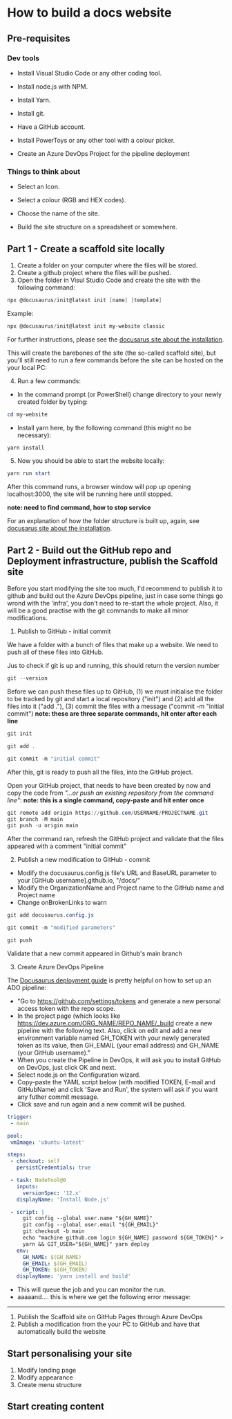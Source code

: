 # How to build a docs website

## Pre-requisites

### Dev tools

- Install Visual Studio Code or any other coding tool.

- Install node.js with NPM.

- Install Yarn.

- Install git.

- Have a GitHub account.

- Install PowerToys or any other tool with a colour picker.

- Create an Azure DevOps Project for the pipeline deployment

### Things to think about

- Select an Icon.

- Select a colour (RGB and HEX codes).

- Choose the name of the site.

- Build the site structure on a spreadsheet or somewhere.

## Part 1 - Create a scaffold site locally

1. Create a folder on your computer where the files will be stored.
2. Create a github project where the files will be pushed.
3. Open the folder in Visul Studio Code and create the site with the following command:

```powershell
npx @docusaurus/init@latest init [name] [template]
```

Example:

```powershell
npx @docusaurus/init@latest init my-website classic
```

For further instructions, please see the [docusarus site about the installation](https://docusaurus.io/docs/installation).

This will create the barebones of the site (the so-called scaffold site), but you'll still need to run a few commands before the site can be hosted on the your local PC:

4. Run a few commands:

- In the command prompt (or PowerShell) change directory to your newly created folder by typing:

```powershell
cd my-website
```

- Install yarn here, by the following command (this might no be necessary):

```powershell
yarn install
```

5. Now you should be able to start the website locally:

```powershell
yarn run start
```

After this command runs, a browser window will pop up opening localhost:3000, the site will be running here until stopped.

**note: need to find command, how to stop service**

For an explanation of how the folder structure is built up, again, see [docusarus site about the installation](https://docusaurus.io/docs/installation).

## Part 2 - Build out the GitHub repo and Deployment infrastructure, publish the Scaffold site

Before you start modifying the site too much, I'd recommend to publish it to github and build out the Azure DevOps pipeline, just in case some things go wrond with the 'infra', you don't need to re-start the whole project. Also, it will be a good practise with the git commands to make all minor modifications.

1. Publish to GitHub - initial commit
  
We have a folder with a bunch of files that make up a website. We need to push all of these files into GitHub.

Jus to check if git is up and running, this should return the version number

```powershell
git --version
```

Before we can push these files up to GitHub, (1) we must initialise the folder to be tracked by git and start a local repository ("init") and (2) add all the files into it ("add ."), (3) commit the files with a message ("commit -m "initial commit") **note: these are three separate commands, hit enter after each line**

```powershell
git init

git add .

git commit -m "initial commit"
```

After this, git is ready to push all the files, into the GitHub project.

Open your GitHub project, that needs to have been created by now and copy the code from *"…or push an existing repository from the command line"*:
**note: this is a single command, copy-paste and hit enter once**

```powershell
git remote add origin https://github.com/USERNAME/PROJECTNAME.git
git branch -M main
git push -u origin main
```

After the command ran, refresh the GitHub project and validate that the files appeared with a comment "initial commit"

2. Publish a new modification to GitHub - commit

- Modify the docusaurus.config.js file's URL and BaseURL parameter to your [GitHub username].github.io, "/docs/"
- Modify the OrganizationName and Project name to the GitHub name and Project name
- Change onBrokenLinks to warn

```PowerShell
git add docusaurus.config.js

git commit -m "modified parameters"

git push
```

Validate that a new commit appeared in Github's main branch

3. Create Azure DevOps Pipeline

The [Docusaurus deployment guide](https://docusaurus.io/docs/deployment#using-azure-pipelines) is pretty helpful on how to set up an ADO pipeline:

- "Go to <https://github.com/settings/tokens> and generate a new personal access token with the repo scope.
- In the project page (which looks like <https://dev.azure.com/ORG_NAME/REPO_NAME/_build> create a new pipeline with the following text. Also, click on edit and add a new environment variable named GH_TOKEN with your newly generated token as its value, then GH_EMAIL (your email address) and GH_NAME (your GitHub username)."
- When you create the Pipeline in DevOps, it will ask you to install GitHub on DevOps, just click OK and next.
- Select node.js on the Configuration wizard.
- Copy-paste the YAML script below (with modified TOKEN, E-mail and GitHubName) and click 'Save and Run', the system will ask if you want any futher commit message.
- Click save and run again and a new commit will be pushed.
  

 ```YAML
 trigger:
  - main

pool:
  vmImage: 'ubuntu-latest'

steps:
  - checkout: self
    persistCredentials: true

  - task: NodeTool@0
    inputs:
      versionSpec: '12.x'
    displayName: 'Install Node.js'

  - script: |
      git config --global user.name "${GH_NAME}"
      git config --global user.email "${GH_EMAIL}"
      git checkout -b main
      echo "machine github.com login ${GH_NAME} password ${GH_TOKEN}" > ~/.netrc
      yarn && GIT_USER="${GH_NAME}" yarn deploy
    env:
      GH_NAME: $(GH_NAME)
      GH_EMAIL: $(GH_EMAIL)
      GH_TOKEN: $(GH_TOKEN)
    displayName: 'yarn install and build'
```

- This will queue the job and you can monitor the run.
- aaaaand.... this is where we get the following error message:



________________________________________

1. Publish the Scaffold site on GitHub Pages through Azure DevOps
2. Publish a modification from the your PC to GitHub and have that automatically build the website

## Start personalising your site

1. Modify landing page
2. Modify appearance
3. Create menu structure

## Start creating content
